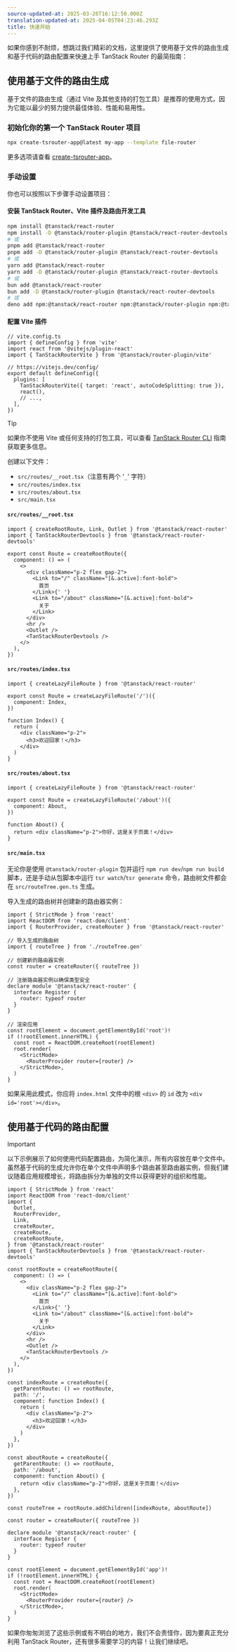 ```yaml
---
source-updated-at: 2025-03-26T16:12:50.000Z
translation-updated-at: 2025-04-05T04:23:46.293Z
title: 快速开始
---
```


如果你感到不耐烦，想跳过我们精彩的文档，这里提供了使用基于文件的路由生成和基于代码的路由配置来快速上手 TanStack Router 的最简指南：

## 使用基于文件的路由生成

基于文件的路由生成（通过 Vite 及其他支持的打包工具）是推荐的使用方式，因为它能以最少的努力提供最佳体验、性能和易用性。

### 初始化你的第一个 TanStack Router 项目

```sh
npx create-tsrouter-app@latest my-app --template file-router
```

更多选项请查看 [create-tsrouter-app](https://github.com/TanStack/create-tsrouter-app)。

### 手动设置

你也可以按照以下步骤手动设置项目：

#### 安装 TanStack Router、Vite 插件及路由开发工具

```sh
npm install @tanstack/react-router
npm install -D @tanstack/router-plugin @tanstack/react-router-devtools
# 或
pnpm add @tanstack/react-router
pnpm add -D @tanstack/router-plugin @tanstack/react-router-devtools
# 或
yarn add @tanstack/react-router
yarn add -D @tanstack/router-plugin @tanstack/react-router-devtools
# 或
bun add @tanstack/react-router
bun add -D @tanstack/router-plugin @tanstack/react-router-devtools
# 或
deno add npm:@tanstack/react-router npm:@tanstack/router-plugin npm:@tanstack/react-router-devtools
```

#### 配置 Vite 插件

```tsx
// vite.config.ts
import { defineConfig } from 'vite'
import react from '@vitejs/plugin-react'
import { TanStackRouterVite } from '@tanstack/router-plugin/vite'

// https://vitejs.dev/config/
export default defineConfig({
  plugins: [
    TanStackRouterVite({ target: 'react', autoCodeSplitting: true }),
    react(),
    // ...,
  ],
})
```

> [!TIP]
> 如果你不使用 Vite 或任何支持的打包工具，可以查看 [TanStack Router CLI](./routing/installation-with-router-cli.md) 指南获取更多信息。

创建以下文件：

- `src/routes/__root.tsx`（注意有两个 '`_`' 字符）
- `src/routes/index.tsx`
- `src/routes/about.tsx`
- `src/main.tsx`

#### `src/routes/__root.tsx`

```tsx
import { createRootRoute, Link, Outlet } from '@tanstack/react-router'
import { TanStackRouterDevtools } from '@tanstack/react-router-devtools'

export const Route = createRootRoute({
  component: () => (
    <>
      <div className="p-2 flex gap-2">
        <Link to="/" className="[&.active]:font-bold">
          首页
        </Link>{' '}
        <Link to="/about" className="[&.active]:font-bold">
          关于
        </Link>
      </div>
      <hr />
      <Outlet />
      <TanStackRouterDevtools />
    </>
  ),
})
```

#### `src/routes/index.tsx`

```tsx
import { createLazyFileRoute } from '@tanstack/react-router'

export const Route = createLazyFileRoute('/')({
  component: Index,
})

function Index() {
  return (
    <div className="p-2">
      <h3>欢迎回家！</h3>
    </div>
  )
}
```

#### `src/routes/about.tsx`

```tsx
import { createLazyFileRoute } from '@tanstack/react-router'

export const Route = createLazyFileRoute('/about')({
  component: About,
})

function About() {
  return <div className="p-2">你好，这是关于页面！</div>
}
```

#### `src/main.tsx`

无论你是使用 `@tanstack/router-plugin` 包并运行 `npm run dev`/`npm run build` 脚本，还是手动从包脚本中运行 `tsr watch`/`tsr generate` 命令，路由树文件都会在 `src/routeTree.gen.ts` 生成。

导入生成的路由树并创建新的路由器实例：

```tsx
import { StrictMode } from 'react'
import ReactDOM from 'react-dom/client'
import { RouterProvider, createRouter } from '@tanstack/react-router'

// 导入生成的路由树
import { routeTree } from './routeTree.gen'

// 创建新的路由器实例
const router = createRouter({ routeTree })

// 注册路由器实例以确保类型安全
declare module '@tanstack/react-router' {
  interface Register {
    router: typeof router
  }
}

// 渲染应用
const rootElement = document.getElementById('root')!
if (!rootElement.innerHTML) {
  const root = ReactDOM.createRoot(rootElement)
  root.render(
    <StrictMode>
      <RouterProvider router={router} />
    </StrictMode>,
  )
}
```

如果采用此模式，你应将 `index.html` 文件中的根 `<div>` 的 `id` 改为 `<div id='root'></div>`。

## 使用基于代码的路由配置

> [!IMPORTANT]
> 以下示例展示了如何使用代码配置路由，为简化演示，所有内容放在单个文件中。虽然基于代码的生成允许你在单个文件中声明多个路由甚至路由器实例，但我们建议随着应用规模增长，将路由拆分为单独的文件以获得更好的组织和性能。

```tsx
import { StrictMode } from 'react'
import ReactDOM from 'react-dom/client'
import {
  Outlet,
  RouterProvider,
  Link,
  createRouter,
  createRoute,
  createRootRoute,
} from '@tanstack/react-router'
import { TanStackRouterDevtools } from '@tanstack/react-router-devtools'

const rootRoute = createRootRoute({
  component: () => (
    <>
      <div className="p-2 flex gap-2">
        <Link to="/" className="[&.active]:font-bold">
          首页
        </Link>{' '}
        <Link to="/about" className="[&.active]:font-bold">
          关于
        </Link>
      </div>
      <hr />
      <Outlet />
      <TanStackRouterDevtools />
    </>
  ),
})

const indexRoute = createRoute({
  getParentRoute: () => rootRoute,
  path: '/',
  component: function Index() {
    return (
      <div className="p-2">
        <h3>欢迎回家！</h3>
      </div>
    )
  },
})

const aboutRoute = createRoute({
  getParentRoute: () => rootRoute,
  path: '/about',
  component: function About() {
    return <div className="p-2">你好，这是关于页面！</div>
  },
})

const routeTree = rootRoute.addChildren([indexRoute, aboutRoute])

const router = createRouter({ routeTree })

declare module '@tanstack/react-router' {
  interface Register {
    router: typeof router
  }
}

const rootElement = document.getElementById('app')!
if (!rootElement.innerHTML) {
  const root = ReactDOM.createRoot(rootElement)
  root.render(
    <StrictMode>
      <RouterProvider router={router} />
    </StrictMode>,
  )
}
```

如果你匆匆浏览了这些示例或有不明白的地方，我们不会责怪你，因为要真正充分利用 TanStack Router，还有很多需要学习的内容！让我们继续吧。
